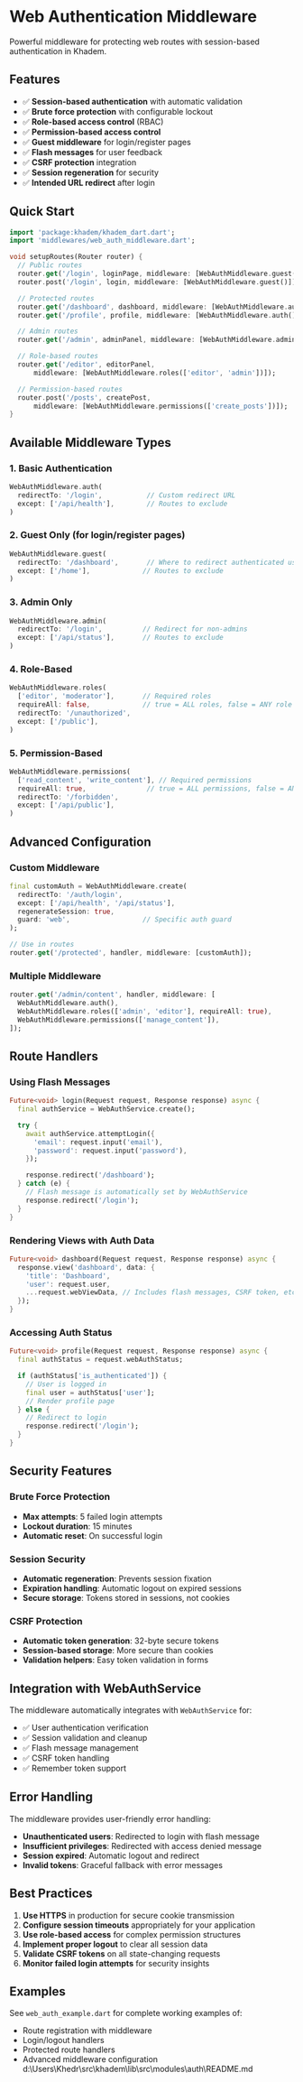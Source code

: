 # Web Authentication Middleware

Powerful middleware for protecting web routes with session-based authentication in Khadem.

## Features

- ✅ **Session-based authentication** with automatic validation
- ✅ **Brute force protection** with configurable lockout
- ✅ **Role-based access control** (RBAC)
- ✅ **Permission-based access control**
- ✅ **Guest middleware** for login/register pages
- ✅ **Flash messages** for user feedback
- ✅ **CSRF protection** integration
- ✅ **Session regeneration** for security
- ✅ **Intended URL redirect** after login

## Quick Start

```dart
import 'package:khadem/khadem_dart.dart';
import 'middlewares/web_auth_middleware.dart';

void setupRoutes(Router router) {
  // Public routes
  router.get('/login', loginPage, middleware: [WebAuthMiddleware.guest()]);
  router.post('/login', login, middleware: [WebAuthMiddleware.guest()]);

  // Protected routes
  router.get('/dashboard', dashboard, middleware: [WebAuthMiddleware.auth()]);
  router.get('/profile', profile, middleware: [WebAuthMiddleware.auth()]);

  // Admin routes
  router.get('/admin', adminPanel, middleware: [WebAuthMiddleware.admin()]);

  // Role-based routes
  router.get('/editor', editorPanel,
      middleware: [WebAuthMiddleware.roles(['editor', 'admin'])]);

  // Permission-based routes
  router.post('/posts', createPost,
      middleware: [WebAuthMiddleware.permissions(['create_posts'])]);
}
```

## Available Middleware Types

### 1. Basic Authentication
```dart
WebAuthMiddleware.auth(
  redirectTo: '/login',           // Custom redirect URL
  except: ['/api/health'],        // Routes to exclude
)
```

### 2. Guest Only (for login/register pages)
```dart
WebAuthMiddleware.guest(
  redirectTo: '/dashboard',       // Where to redirect authenticated users
  except: ['/home'],             // Routes to exclude
)
```

### 3. Admin Only
```dart
WebAuthMiddleware.admin(
  redirectTo: '/login',          // Redirect for non-admins
  except: ['/api/status'],       // Routes to exclude
)
```

### 4. Role-Based
```dart
WebAuthMiddleware.roles(
  ['editor', 'moderator'],       // Required roles
  requireAll: false,             // true = ALL roles, false = ANY role
  redirectTo: '/unauthorized',
  except: ['/public'],
)
```

### 5. Permission-Based
```dart
WebAuthMiddleware.permissions(
  ['read_content', 'write_content'], // Required permissions
  requireAll: true,               // true = ALL permissions, false = ANY
  redirectTo: '/forbidden',
  except: ['/api/public'],
)
```

## Advanced Configuration

### Custom Middleware
```dart
final customAuth = WebAuthMiddleware.create(
  redirectTo: '/auth/login',
  except: ['/api/health', '/api/status'],
  regenerateSession: true,
  guard: 'web',                  // Specific auth guard
);

// Use in routes
router.get('/protected', handler, middleware: [customAuth]);
```

### Multiple Middleware
```dart
router.get('/admin/content', handler, middleware: [
  WebAuthMiddleware.auth(),
  WebAuthMiddleware.roles(['admin', 'editor'], requireAll: true),
  WebAuthMiddleware.permissions(['manage_content']),
]);
```

## Route Handlers

### Using Flash Messages
```dart
Future<void> login(Request request, Response response) async {
  final authService = WebAuthService.create();

  try {
    await authService.attemptLogin({
      'email': request.input('email'),
      'password': request.input('password'),
    });

    response.redirect('/dashboard');
  } catch (e) {
    // Flash message is automatically set by WebAuthService
    response.redirect('/login');
  }
}
```

### Rendering Views with Auth Data
```dart
Future<void> dashboard(Request request, Response response) async {
  response.view('dashboard', data: {
    'title': 'Dashboard',
    'user': request.user,
    ...request.webViewData, // Includes flash messages, CSRF token, etc.
  });
}
```

### Accessing Auth Status
```dart
Future<void> profile(Request request, Response response) async {
  final authStatus = request.webAuthStatus;

  if (authStatus['is_authenticated']) {
    // User is logged in
    final user = authStatus['user'];
    // Render profile page
  } else {
    // Redirect to login
    response.redirect('/login');
  }
}
```

## Security Features

### Brute Force Protection
- **Max attempts**: 5 failed login attempts
- **Lockout duration**: 15 minutes
- **Automatic reset**: On successful login

### Session Security
- **Automatic regeneration**: Prevents session fixation
- **Expiration handling**: Automatic logout on expired sessions
- **Secure storage**: Tokens stored in sessions, not cookies

### CSRF Protection
- **Automatic token generation**: 32-byte secure tokens
- **Session-based storage**: More secure than cookies
- **Validation helpers**: Easy token validation in forms

## Integration with WebAuthService

The middleware automatically integrates with `WebAuthService` for:
- ✅ User authentication verification
- ✅ Session validation and cleanup
- ✅ Flash message management
- ✅ CSRF token handling
- ✅ Remember token support

## Error Handling

The middleware provides user-friendly error handling:
- **Unauthenticated users**: Redirected to login with flash message
- **Insufficient privileges**: Redirected with access denied message
- **Session expired**: Automatic logout and redirect
- **Invalid tokens**: Graceful fallback with error messages

## Best Practices

1. **Use HTTPS** in production for secure cookie transmission
2. **Configure session timeouts** appropriately for your application
3. **Use role-based access** for complex permission structures
4. **Implement proper logout** to clear all session data
5. **Validate CSRF tokens** on all state-changing requests
6. **Monitor failed login attempts** for security insights

## Examples

See `web_auth_example.dart` for complete working examples of:
- Route registration with middleware
- Login/logout handlers
- Protected route handlers
- Advanced middleware configuration</content>
<parameter name="filePath">d:\Users\Khedr\src\khadem\lib\src\modules\auth\README.md
